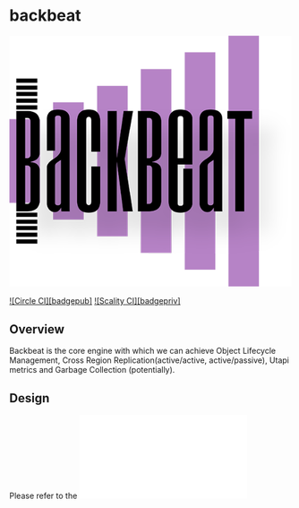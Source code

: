 # backbeat

![backbeat logo](res/backbeat-logo.png)

[![Circle CI][badgepub]](https://circleci.com/gh/scality/backbeat)
[![Scality CI][badgepriv]](http://ci.ironmann.io/gh/scality/backbeat)

## Overview
Backbeat is the core engine with which we can achieve Object Lifecycle Management, Cross Region Replication(active/active, active/passive), Utapi metrics and Garbage Collection (potentially).

## Design

Please refer to the ![Design](/DESIGN.md)
